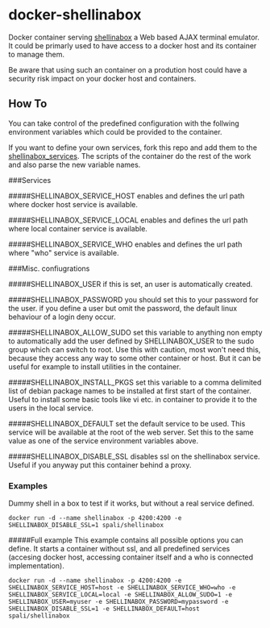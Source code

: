 # docker-shellinabox

Docker container serving [shellinabox](https://code.google.com/p/shellinabox/) a Web based AJAX terminal emulator.
It could be primarly used to have access to a docker host and its container to manage them.

Be aware that using such an container on a prodution host could have a security risk impact on your docker host and containers.

## How To
You can take control of the predefined configuration with the follwing environment variables which could be provided to the container.

If you want to define your own services, fork this repo and add them to the [shellinabox_services](shellinabox_services).
The scripts of the container do the rest of the work and also parse the new variable names.

###Services

#####SHELLINABOX_SERVICE_HOST
enables and defines the url path where docker host service is available.

#####SHELLINABOX_SERVICE_LOCAL
enables and defines the url path where local container service is available.

#####SHELLINABOX_SERVICE_WHO
enables and defines the url path where "who" service is available.

###Misc. confiugrations

#####SHELLINABOX_USER
if this is set, an user is automatically created.

#####SHELLINABOX_PASSWORD
you should set this to your password for the user. if you define a user but omit the password, the default linux behaviour of a login deny occur.

#####SHELLINABOX_ALLOW_SUDO
set this variable to anything non empty to automatically add the user defined by SHELLINABOX_USER to the sudo group which can switch to root.
Use this with caution, most won't need this, because they access any way to some other container or host. But it can be useful for example to install utilities in the container.

#####SHELLINABOX_INSTALL_PKGS
set this variable to a comma delimited list of debian package names to be installed at first start of the container. Useful to install some basic tools like vi etc. in container to provide it to the users in the local service.

#####SHELLINABOX_DEFAULT
set the default service to be used. This service will be available at the root of the web server. Set this to the same value as one of the service environment variables above.

#####SHELLINABOX_DISABLE_SSL
disables ssl on the shellinabox service. Useful if you anyway put this container behind a proxy.

### Examples

Dummy shell in a box to test if it works, but without a real service defined.
```
docker run -d --name shellinabox -p 4200:4200 -e SHELLINABOX_DISABLE_SSL=1 spali/shellinabox
```
#####Full example
This example contains all possible options you can define. It starts a container without ssl, and all predefined services (accesing docker host, accessing container itself and a who is connected implementation).
```
docker run -d --name shellinabox -p 4200:4200 -e SHELLINABOX_SERVICE_HOST=host -e SHELLINABOX_SERVICE_WHO=who -e SHELLINABOX_SERVICE_LOCAL=local -e SHELLINABOX_ALLOW_SUDO=1 -e SHELLINABOX_USER=myuser -e SHELLINABOX_PASSWORD=mypassword -e SHELLINABOX_DISABLE_SSL=1 -e SHELLINABOX_DEFAULT=host spali/shellinabox
```

